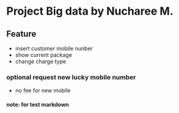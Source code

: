 # Project Big data by Nucharee M.
## Feature 
- insert customer mobile nunber
- show current package
- change charge type
### optional request new lucky mobile number
- no fee for new mobile

#### note: for test markdown
